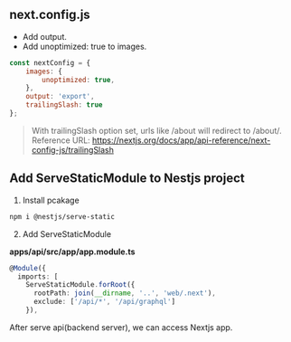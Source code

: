 ## next.config.js

* Add output.
* Add unoptimized: true to images.

```js
const nextConfig = {
    images: {
        unoptimized: true,
    },
    output: 'export',
    trailingSlash: true
};
```

> With trailingSlash option set, urls like /about will redirect to /about/.
> Reference URL: https://nextjs.org/docs/app/api-reference/next-config-js/trailingSlash

## Add ServeStaticModule to Nestjs project

1. Install pcakage

```bash
npm i @nestjs/serve-static
```

2. Add ServeStaticModule

**apps/api/src/app/app.module.ts**

```ts
@Module({
  imports: [
    ServeStaticModule.forRoot({
      rootPath: join(__dirname, '..', 'web/.next'),
      exclude: ['/api/*', '/api/graphql']
    }),
```

After serve api(backend server), we can access Nextjs app. 
